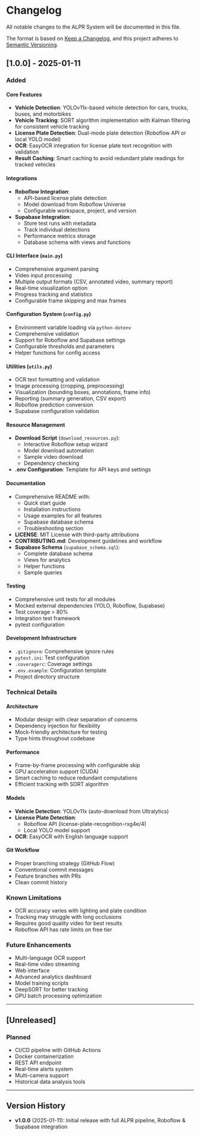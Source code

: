 # Changelog

All notable changes to the ALPR System will be documented in this file.

The format is based on [Keep a Changelog](https://keepachangelog.com/en/1.0.0/),
and this project adheres to [Semantic Versioning](https://semver.org/spec/v2.0.0.html).

## [1.0.0] - 2025-01-11

### Added

#### Core Features
- **Vehicle Detection**: YOLOv11x-based vehicle detection for cars, trucks, buses, and motorbikes
- **Vehicle Tracking**: SORT algorithm implementation with Kalman filtering for consistent vehicle tracking
- **License Plate Detection**: Dual-mode plate detection (Roboflow API or local YOLO model)
- **OCR**: EasyOCR integration for license plate text recognition with validation
- **Result Caching**: Smart caching to avoid redundant plate readings for tracked vehicles

#### Integrations
- **Roboflow Integration**: 
  - API-based license plate detection
  - Model download from Roboflow Universe
  - Configurable workspace, project, and version
- **Supabase Integration**:
  - Store test runs with metadata
  - Track individual detections
  - Performance metrics storage
  - Database schema with views and functions

#### CLI Interface (`main.py`)
- Comprehensive argument parsing
- Video input processing
- Multiple output formats (CSV, annotated video, summary report)
- Real-time visualization option
- Progress tracking and statistics
- Configurable frame skipping and max frames

#### Configuration System (`config.py`)
- Environment variable loading via `python-dotenv`
- Comprehensive validation
- Support for Roboflow and Supabase settings
- Configurable thresholds and parameters
- Helper functions for config access

#### Utilities (`utils.py`)
- OCR text formatting and validation
- Image processing (cropping, preprocessing)
- Visualization (bounding boxes, annotations, frame info)
- Reporting (summary generation, CSV export)
- Roboflow prediction conversion
- Supabase configuration validation

#### Resource Management
- **Download Script** (`download_resources.py`):
  - Interactive Roboflow setup wizard
  - Model download automation
  - Sample video download
  - Dependency checking
- **.env Configuration**: Template for API keys and settings

#### Documentation
- Comprehensive README with:
  - Quick start guide
  - Installation instructions
  - Usage examples for all features
  - Supabase database schema
  - Troubleshooting section
- **LICENSE**: MIT License with third-party attributions
- **CONTRIBUTING.md**: Development guidelines and workflow
- **Supabase Schema** (`supabase_schema.sql`):
  - Complete database schema
  - Views for analytics
  - Helper functions
  - Sample queries

#### Testing
- Comprehensive unit tests for all modules
- Mocked external dependencies (YOLO, Roboflow, Supabase)
- Test coverage > 80%
- Integration test framework
- pytest configuration

#### Development Infrastructure
- `.gitignore`: Comprehensive ignore rules
- `pytest.ini`: Test configuration
- `.coveragerc`: Coverage settings
- `.env.example`: Configuration template
- Project directory structure

### Technical Details

#### Architecture
- Modular design with clear separation of concerns
- Dependency injection for flexibility
- Mock-friendly architecture for testing
- Type hints throughout codebase

#### Performance
- Frame-by-frame processing with configurable skip
- GPU acceleration support (CUDA)
- Smart caching to reduce redundant computations
- Efficient tracking with SORT algorithm

#### Models
- **Vehicle Detection**: YOLOv11x (auto-download from Ultralytics)
- **License Plate Detection**: 
  - Roboflow API (license-plate-recognition-rxg4e/4)
  - Local YOLO model support
- **OCR**: EasyOCR with English language support

#### Git Workflow
- Proper branching strategy (GitHub Flow)
- Conventional commit messages
- Feature branches with PRs
- Clean commit history

### Known Limitations
- OCR accuracy varies with lighting and plate condition
- Tracking may struggle with long occlusions
- Requires good quality video for best results
- Roboflow API has rate limits on free tier

### Future Enhancements
- Multi-language OCR support
- Real-time video streaming
- Web interface
- Advanced analytics dashboard
- Model training scripts
- DeepSORT for better tracking
- GPU batch processing optimization

---

## [Unreleased]

### Planned
- CI/CD pipeline with GitHub Actions
- Docker containerization
- REST API endpoint
- Real-time alerts system
- Multi-camera support
- Historical data analysis tools

---

## Version History

- **v1.0.0** (2025-01-11): Initial release with full ALPR pipeline, Roboflow & Supabase integration

